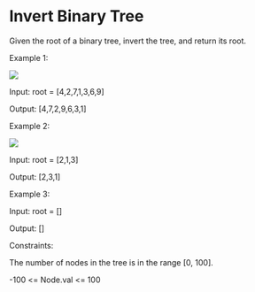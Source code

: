 # Invert Binary Tree

Given the root of a binary tree, invert the tree, and return its root.

 

Example 1:

<img src="https://assets.leetcode.com/uploads/2021/03/14/invert1-tree.jpg">

Input: root = [4,2,7,1,3,6,9]

Output: [4,7,2,9,6,3,1]

Example 2:

<img src="https://assets.leetcode.com/uploads/2021/03/14/invert2-tree.jpg">


Input: root = [2,1,3]

Output: [2,3,1]

Example 3:

Input: root = []

Output: []
 

Constraints:

The number of nodes in the tree is in the range [0, 100].

-100 <= Node.val <= 100
